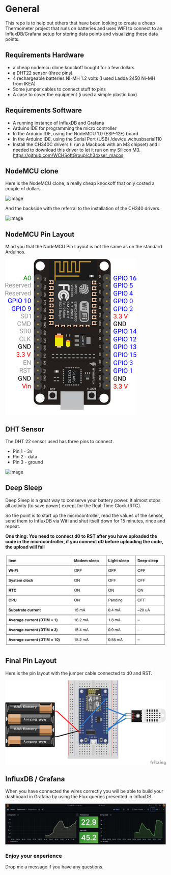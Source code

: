 # General

This repo is to help out others that have been looking to create a cheap Thermometer project that runs on batteries and uses WIFI to connect to an InfluxDB/Grafana setup for storing data points and visualizing these data points.

## Requirements Hardware
- a cheap nodemcu clone knockoff bought for a few dollars
- a DHT22 sensor (three pins)
- 4 rechargeable batteries NI-MH 1.2 volts (I used Ladda 2450 Ni-MH from IKEA)
- Some jumper cables to connect stuff to pins
- A case to cover the equipment (i used a simple plastic box)

## Requirements Software
- A running instance of InfluxDB and Grafana
- Arduino IDE for programming the micro controller
- In the Arduino IDE, using the NodeMCU 1.0 (ESP-12E) board
- In the Arduino IDE, using the Serial Port (USB) /dev/cu.wchusbserial110 
- Install the CH340C drivers (I run a Macbook with an M3 chipset) and I needed to download this driver to let it run on my Silicon M3. 
https://github.com/WCHSoftGroup/ch34xser_macos

## NodeMCU clone
Here is the NodeMCU clone, a really cheap knockoff that only costed a couple of dollars.

![image](./assets/IMG_4708.png)

And the backside with the referral to the installation of the CH340 drivers.

![image](./assets/IMG_4709.png)

## NodeMCU Pin Layout
Mind you that the NodeMCU Pin Layout is not the same as on the standard Arduinos.

![image](./assets/NodeMCU_V2_v2.webp)

## DHT Sensor
The DHT 22 sensor used has three pins to connect.
- Pin 1 - 3v
- Pin 2 - data
- Pin 3 - ground

![image](./assets/IMG_4710.png)


## Deep Sleep
Deep Sleep is a great way to conserve your battery power. It almost stops all activity (to save power) except for the Real-Time Clock (RTC).

So the point is to start up the microcontroller, read the values of the sensor, send them to InfluxDB via Wifi and shut itself down for 15 minutes, rince and repeat.

**One thing: You need to connect d0 to RST after you have uploaded the code in the microcontroller, if you connect d0 before uploading the code, the upload will fail**


![image](./assets/deepsleep.jpg)

## Final Pin Layout
Here is the pin layout with the jumper cable connected to d0 and RST. 

![image](./assets/NodeMCU_DHT22_InfluxDB_bb.png)


## InfluxDB / Grafana

When you have connected the wires correctly you will be able to build your dashboard in Grafana by using the Flux queries presented in InfluxDB.

![image](./assets/grafana.jpg)



### Enjoy your experience
Drop me a message if you have any questions.